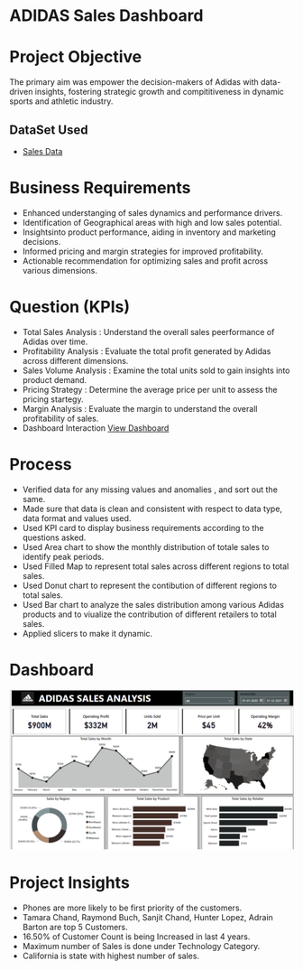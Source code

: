 # ADIDAS Sales Dashboard

# Project Objective
The primary aim was empower the decision-makers of Adidas with data-driven insights, fostering strategic growth and compititiveness in dynamic sports and athletic industry.

## DataSet Used 
 - <a href="https://github.com/Alazizu6798/Data-Analysis-Dashboard/blob/main/Adidas%20US%20Sales%20Datasets.xlsx">Sales Data</a>
# Business Requirements

- Enhanced understanging of sales dynamics and performance drivers.
- Identification of Geographical areas with high and low sales potential.
- Insightsinto product performance, aiding in inventory and marketing decisions.
- Informed pricing and margin strategies for improved profitability.
- Actionable recommendation for optimizing sales and profit across various dimensions.
# Question (KPIs)

- Total Sales Analysis : Understand the overall sales peerformance of Adidas over time.
- Profitability Analysis : Evaluate the total profit generated by Adidas across different dimensions.
- Sales Volume Analysis : Examine the total units sold to gain insights into product demand.
- Pricing Strategy : Determine the average price per unit to assess the pricing startegy.
- Margin Analysis : Evaluate the margin to understand the overall profitability of sales.
- Dashboard Interaction <a href="https://github.com/Alazizu6798/Data-Analysis-Dashboard/blob/main/Screenshot%202025-03-08%20195301.png">View Dashboard</a>

# Process
- Verified data for any  missing values and anomalies , and sort out the same.
- Made sure that data is clean and consistent with respect to data type, data format and values used.
- Used KPI card to display business requirements according to the questions asked.
- Used Area chart to show the monthly distribution of totale sales to identify peak periods.
- Used Filled Map to represent total sales across different regions to total sales.
- Used Donut chart to represent the contibution of different regions to total sales.
- Used Bar chart to analyze the sales distribution among various Adidas products and to viualize the contribution of different retailers to total sales.
- Applied slicers to make it dynamic.

# Dashboard
![Screenshot(495)](https://github.com/Alazizu6798/Data-Analysis-Dashboard/blob/main/Screenshot%202025-03-08%20195301.png)

# Project Insights 
- Phones are more likely to be first priority of the customers.
- Tamara Chand, Raymond Buch, Sanjit Chand, Hunter Lopez, Adrain Barton are top 5 Customers.
- 16.50% of Customer Count is being Increased in last 4 years.
- Maximum number of Sales is done under Technology Category.
- California is state with highest number of sales.
